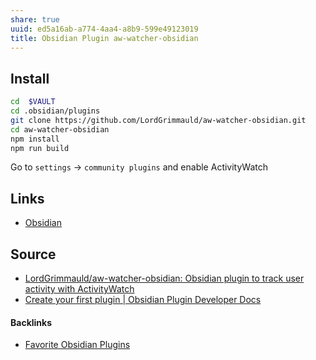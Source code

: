 ```yaml
---
share: true
uuid: ed5a16ab-a774-4aa4-a8b9-599e49123019
title: Obsidian Plugin aw-watcher-obsidian
---
```

## Install

``` bash
cd  $VAULT
cd .obsidian/plugins
git clone https://github.com/LordGrimmauld/aw-watcher-obsidian.git
cd aw-watcher-obsidian
npm install
npm run build
```

Go to `settings` -> `community plugins` and enable ActivityWatch

## Links

* [Obsidian](/f76a085e-f2c8-43bd-a852-47760f01e401)

## Source

* [LordGrimmauld/aw-watcher-obsidian: Obsidian plugin to track user activity with ActivityWatch](https://github.com/LordGrimmauld/aw-watcher-obsidian)
* [Create your first plugin | Obsidian Plugin Developer Docs](https://marcus.se.net/obsidian-plugin-docs/getting-started/create-your-first-plugin)

#### Backlinks

* [Favorite Obsidian Plugins](/275484f1-3b27-4128-93bb-a12846eb3a02)